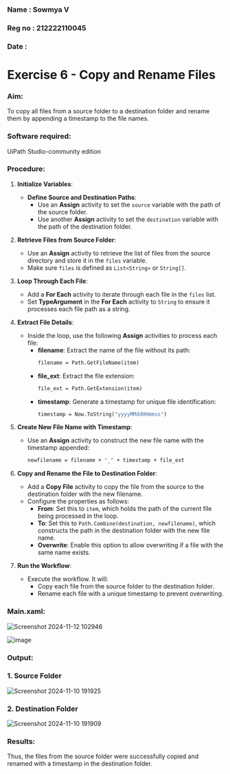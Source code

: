 ### Name : Sowmya V
### Reg no : 212222110045
### Date : 
# Exercise 6 - Copy and Rename Files

### Aim:
To copy all files from a source folder to a destination folder and rename them by appending a timestamp to the file names.

### Software required:
UiPath Studio-community edition


### Procedure:

1. **Initialize Variables**:
   - **Define Source and Destination Paths**:
     - Use an **Assign** activity to set the `source` variable with the path of the source folder. 
     - Use another **Assign** activity to set the `destination` variable with the path of the destination folder.
      
2. **Retrieve Files from Source Folder**:
   - Use an **Assign** activity to retrieve the list of files from the source directory and store it in the `files` variable. 
   - Make sure `files` is defined as `List<String>` or `String[]`.

3. **Loop Through Each File**:
   - Add a **For Each** activity to iterate through each file in the `files` list.
   - Set **TypeArgument** in the **For Each** activity to `String` to ensure it processes each file path as a string.

4. **Extract File Details**:
   - Inside the loop, use the following **Assign** activities to process each file:
     - **filename**: Extract the name of the file without its path:
       ```vb
       filename = Path.GetFileName(item)
       ```
     - **file_ext**: Extract the file extension:
       ```vb
       file_ext = Path.GetExtension(item)
       ```
     - **timestamp**: Generate a timestamp for unique file identification:
       ```vb
       timestamp = Now.ToString("yyyyMMddHHmmss")
       ```

5. **Create New File Name with Timestamp**:
   - Use an **Assign** activity to construct the new file name with the timestamp appended:
     ```vb
     newfilename = filename + "_" + timestamp + file_ext
     ```

6. **Copy and Rename the File to Destination Folder**:
   - Add a **Copy File** activity to copy the file from the source to the destination folder with the new filename.
   - Configure the properties as follows:
     - **From**: Set this to `item`, which holds the path of the current file being processed in the loop.
     - **To**: Set this to `Path.Combine(destination, newfilename)`, which constructs the path in the destination folder with the new file name.
     - **Overwrite**: Enable this option to allow overwriting if a file with the same name exists.

7. **Run the Workflow**:
   - Execute the workflow. It will:
     - Copy each file from the source folder to the destination folder.
     - Rename each file with a unique timestamp to prevent overwriting.


### Main.xaml:

![Screenshot 2024-11-12 102946](https://github.com/user-attachments/assets/69740809-7520-476c-8bbc-45b15fbd57eb)

![image](https://github.com/user-attachments/assets/939c3b54-3979-4ff1-9152-a05988e89559)



### Output:

### 1. Source Folder
![Screenshot 2024-11-10 191925](https://github.com/user-attachments/assets/e1b07235-fb13-47c0-9b52-ff93918a8ffd)

### 2. Destination Folder
![Screenshot 2024-11-10 191909](https://github.com/user-attachments/assets/eae5b3be-cf2d-4c65-8c0e-c9bd0db86e0a)


### Results:
Thus, the files from the source folder were successfully copied and renamed with a timestamp in the destination folder. 


